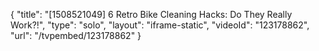 {
    "title": "[1508521049] 6 Retro Bike Cleaning Hacks: Do They Really Work?!",
    "type": "solo",
    "layout": "iframe-static",
    "videoId": "123178862",
    "url": "\/tvpembed\/123178862"
}